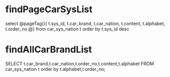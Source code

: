 findPageCarSysList
===

select @pageTag(){
t.sys_id,
t.car_brand,
t.car_nation,
t.content,
t.alphabet,
t.order_no
 @}
 from car_sys_nation t
 order by t.sys_id desc
 
 
findAllCarBrandList
===
 SELECT t.car_brand,t.car_nation,t.order_no,t.content,t.alphabet FROM car_sys_nation t  order by t.alphabet,t.order_no;